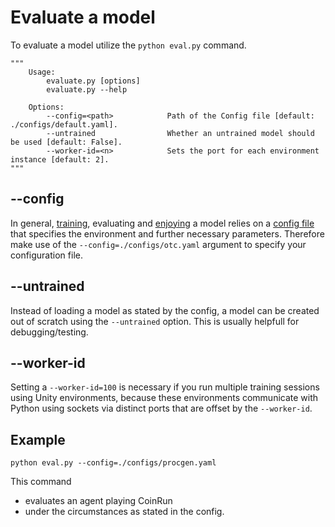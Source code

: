 # Evaluate a model

To evaluate a model utilize the `python eval.py` command.

```
"""
    Usage:
        evaluate.py [options]
        evaluate.py --help

    Options:
        --config=<path>            Path of the Config file [default: ./configs/default.yaml].
        --untrained                Whether an untrained model should be used [default: False].
        --worker-id=<n>            Sets the port for each environment instance [default: 2].
"""
```

## --config

In general, [training](training.md), evaluating and [enjoying](enjoy.md) a model relies on a [config file](configuration.md) that specifies the environment and further necessary parameters.
Therefore make use of the `--config=./configs/otc.yaml` argument to specify your configuration file.

## --untrained
Instead of loading a model as stated by the config, a model can be created out of scratch using the `--untrained` option.
This is usually helpfull for debugging/testing.

## --worker-id
Setting a `--worker-id=100` is necessary if you run multiple training sessions using Unity environments, because these environments communicate with Python using sockets via distinct ports that are offset by the `--worker-id`.

## Example
```
python eval.py --config=./configs/procgen.yaml
```
This command
- evaluates an agent playing CoinRun
- under the circumstances as stated in the config.
